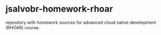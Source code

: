 # jsalvobr-homework-rhoar
repository with homework sources for advanced cloud native development (RHOAR) course.

